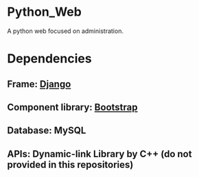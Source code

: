 # Python_Web
A python web focused on administration.

# Dependencies
## Frame: [Django](https://www.djangoproject.com/)
## Component library: [Bootstrap](https://getbootstrap.com/)
## Database: MySQL
## APIs: Dynamic-link Library by C++ (do not provided in this repositories)
